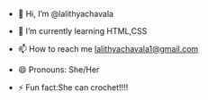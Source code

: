 - 👋 Hi, I’m @lalithyachavala
- 🌱 I’m currently learning HTML,CSS

- 📫 How to reach me lalithyachavala1@gmail.com
- 😄 Pronouns: She/Her
- ⚡ Fun fact:She can crochet!!!!

<!---
lalithyachavala/lalithyachavala is a ✨ special ✨ repository because its `README.md` (this file) appears on your GitHub profile.
You can click the Preview link to take a look at your changes.
--->
